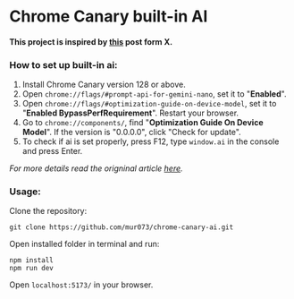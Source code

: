# Chrome Canary built-in AI

#### This project is inspired by [this](https://x.com/mortenjust/status/1805190952358650251) post form X.

### How to set up built-in ai:

1. Install Chrome Canary version 128 or above.
2. Open `chrome://flags/#prompt-api-for-gemini-nano`, set it to "**Enabled**".
3. Open `chrome://flags/#optimization-guide-on-device-model`, set it to "**Enabled BypassPerfRequirement**". Restart your browser.
4. Go to `chrome://components/`, find "**Optimization Guide On Device Model**". If the version is "0.0.0.0", click "Check for update".
5. To check if ai is set properly, press F12, type `window.ai` in the console and press Enter.

_For more details read the origninal article [here](https://x.com/lightning_joyce/status/180013856541179909)._

### Usage:

Clone the repository:

```
git clone https://github.com/mur073/chrome-canary-ai.git
```

Open installed folder in terminal and run:

```
npm install
npm run dev
```

Open `localhost:5173/` in your browser.
